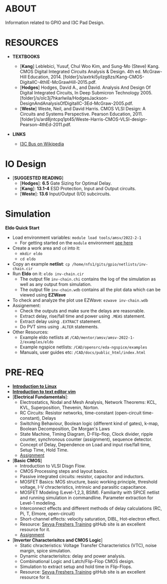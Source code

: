 # ABOUT

Information related to GPIO and I3C Pad Design.

# RESOURCES

- **TEXTBOOKS**
  - [**Kang**] Leblebici, Yusuf, Chul Woo Kim, and Sung-Mo (Steve) Kang. CMOS Digital Integrated Circuits Analysis & Design. 4th ed. McGraw-Hill Education, 2014. [folder]/s/axtrki5yilzg8zs/Kang-CMOS-DigitalIC-4thIE-McGrawHill-2015.pdf.
  - [**Hodges**] Hodges, David A., and David. Analysis And Design Of Digital Integrated Circuits, In Deep Submicron Technology 2005. [folder]/s/olc3j7hkarlwila/HodgesJackson-DesignAndAnalysisOfDigitalIC-3Ed-McGraw-2005.pdf.
  - [**Weste**] Weste, Neil, and David Harris. CMOS VLSI Design: A Circuits and Systems Perspective. Pearson Education, 2011. [folder]/s/ard8jntcpq1pt45/Weste-Harris-CMOS-VLSI-design-Pearson-4thEd-2011.pdf.

- **LINKS**
  - [I3C Bus on Wikipedia](https://en.wikipedia.org/wiki/I3C_(bus))


# IO Design

- [**SUGGESTED READING**]
  - [**Hodges**]:  **6.5** Gate Sizing for Optimal Delay. 
  - [**Kang**]: **13.1-4** ESD Protection, Input and Output circuits.
  - [**Weste**]: **13.6** Input/Output (I/O) subcircuits.  

# Simulation

**Eldo Quick Start**

- Load environment variables: `module load tools/amsv/2022-2-1`
  - For getting started on the `module` environment [see here](https://silicon-vlsi.github.io/wiki/wiki-it.html#getting-started) 
- Create a work area and `cd` into it:
  - `mkdir eldo`
  - `cd eldo`
- Copy an example **netlist**: `cp /home/nfs1/gits/gpio/netlists/inv-chain.cir`
- Run **Eldo** on it: `eldo inv-chain.cir`
  - The output file `inv-chain.chi` contains the log of the simulation as well as any output from simulation.
  - The output file `inv-chain.wdb` contains all the plot data which can be viewed using **EZWave**
- To check and analyze the plot use EZWave: `ezwave inv-chain.wdb`
- Assignement:
  - Check the outputs and make sure the delays are reasonable.
  - Extract delay, rise/fall time and power using `.MEAS` statement.
  - Extract delay using `.EXTRACT` statement.
  - Do PVT sims using `.ALTER` statements.
- Other Resources:
  - Example eldo netlists at `/CAD/mentor/amsv/amsv-2022-1-2/examples/eldo`
  - Example ngspice netlists: `/CAD/opensrc/eda-ngspice/examples`
  - Manuals, user guides etc: `/CAD/docs/public_html/index.html`





# PRE-REQ

- [**Introduction to Linux**](https://github.com/silicon-vlsi-org/module-cs3-301)
- [**Introduction to text editor vim**](https://www.dropbox.com/s/9qqno50ls4sntlc/quickStartGuide-VIM.pdf)
- [**Electrical Fundamentals**]:
  - Electrostatics, Nodal and Mesh Analysis, Network Theorems: KCL, KVL, Superposition, Thevenin, Norton.
  - RC Circuits: Resistor networks, time-constant (open-circuit time-constant), Delays
  - Switching Behaviour, Boolean logic (different kind of gates), k-map, Boolean Decomposition, De Morgan's Laws
  - State Machine, Timing Diagram, D-Flip-flop, Clock divider, ripple counter, synchronous counter (assignment), sequence detector.
  - Concept of Delay, Dependence on Load and input rise/fall time, Setup Time, Hold Time.
  - [Assignment](docs/assignment-ee3-301-network-theory.pdf)
- [**Basic CMOS**]
  - Introduction to VLSI Disgn Flow.
  - CMOS Processing steps and layout basics.
  - Passive integrated circuits: resistor, capacitor and inductors.
  - MOSFET Basics: MOS structure, basic working principle, threshold voltage, I-V chracteristics, intrinsic and parasitic capacitance. 
  - MOSFET Modeling (Level-1,2,3, BSIM). Familiarity with SPICE netlist and running simulation in commandline. Parameter extraction for Level-1 modeling.
  - Interconnect effects and different methods of delay calculations (RC, Pi, T, Elmore, open-circuit) 
  - Short-channel effects: velocity saturation, DIBL, Hot-electron effect.
  - Resource: [Sevya Freshers Training](https://github.com/silicon-vlsi/Sevya-Freshers-Training) gitHub site is an excellent resource for it.
  - [Assignment](docs/assignment-ee4-301-cmos.pdf)
- [**Inverter Characterisitcs and CMOS Logic**]
  - Static chracteristics: Voltage Transfer Characteristics (VTC), noise margin, spice simulation.
  - Dynamic characterisitcs: delay and power analysis. 
  - Combinational Logic and Latch/Flip-Flop CMOS design.
  - Simulation to extract setup and hold time in Flip-Flops.
  - Resource: [Sevya Freshers Training](https://github.com/silicon-vlsi/Sevya-Freshers-Training) gitHub site is an excellent resource for it.




